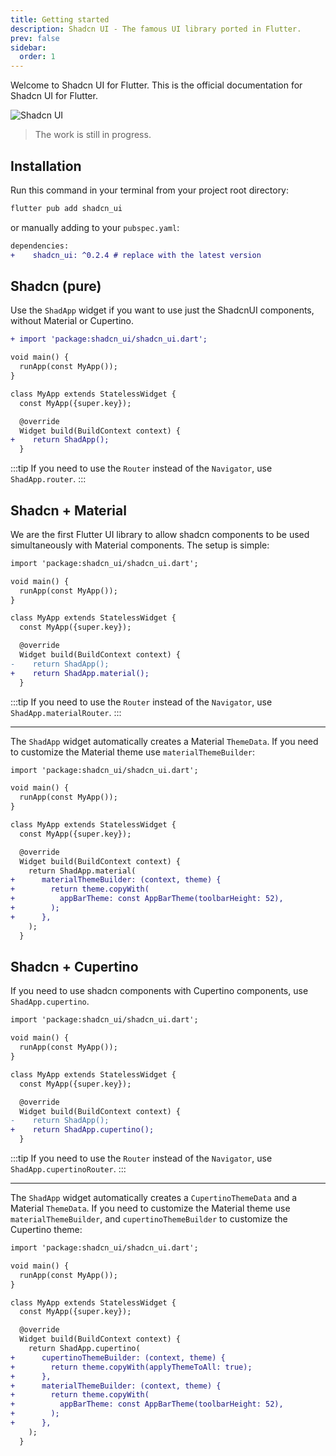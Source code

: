 ```yaml
---
title: Getting started
description: Shadcn UI - The famous UI library ported in Flutter.
prev: false
sidebar:
  order: 1
---
```


Welcome to Shadcn UI for Flutter.
This is the official documentation for Shadcn UI for Flutter.

![Shadcn UI](/shadcn-banner.png)

> The work is still in progress.

## Installation

Run this command in your terminal from your project root directory:

```bash
flutter pub add shadcn_ui
```

or manually adding to your `pubspec.yaml`:

```diff lang="yaml"
dependencies:
+    shadcn_ui: ^0.2.4 # replace with the latest version
```

## Shadcn (pure)

Use the `ShadApp` widget if you want to use just the ShadcnUI components, without Material or Cupertino.

```diff lang="dart"
+ import 'package:shadcn_ui/shadcn_ui.dart';

void main() {
  runApp(const MyApp());
}

class MyApp extends StatelessWidget {
  const MyApp({super.key});

  @override
  Widget build(BuildContext context) {
+    return ShadApp();
  }
```

:::tip
If you need to use the `Router` instead of the `Navigator`, use `ShadApp.router`.
:::

## Shadcn + Material

We are the first Flutter UI library to allow shadcn components to be used simultaneously with Material components.
The setup is simple:

```diff lang="dart"
import 'package:shadcn_ui/shadcn_ui.dart';

void main() {
  runApp(const MyApp());
}

class MyApp extends StatelessWidget {
  const MyApp({super.key});

  @override
  Widget build(BuildContext context) {
-    return ShadApp();
+    return ShadApp.material();
  }
```

:::tip
If you need to use the `Router` instead of the `Navigator`, use `ShadApp.materialRouter`.
:::

---

The `ShadApp` widget automatically creates a Material `ThemeData`.
If you need to customize the Material theme use `materialThemeBuilder`:

```diff lang="dart"
import 'package:shadcn_ui/shadcn_ui.dart';

void main() {
  runApp(const MyApp());
}

class MyApp extends StatelessWidget {
  const MyApp({super.key});

  @override
  Widget build(BuildContext context) {
    return ShadApp.material(
+      materialThemeBuilder: (context, theme) {
+        return theme.copyWith(
+          appBarTheme: const AppBarTheme(toolbarHeight: 52),
+        );
+      },
    );
  }
```

## Shadcn + Cupertino

If you need to use shadcn components with Cupertino components, use `ShadApp.cupertino`.

```diff lang="dart"
import 'package:shadcn_ui/shadcn_ui.dart';

void main() {
  runApp(const MyApp());
}

class MyApp extends StatelessWidget {
  const MyApp({super.key});

  @override
  Widget build(BuildContext context) {
-    return ShadApp();
+    return ShadApp.cupertino();
  }
```

:::tip
If you need to use the `Router` instead of the `Navigator`, use `ShadApp.cupertinoRouter`.
:::

---

The `ShadApp` widget automatically creates a `CupertinoThemeData` and a Material `ThemeData`.
If you need to customize the Material theme use `materialThemeBuilder`, and `cupertinoThemeBuilder` to customize the Cupertino theme:

```diff lang="dart"
import 'package:shadcn_ui/shadcn_ui.dart';

void main() {
  runApp(const MyApp());
}

class MyApp extends StatelessWidget {
  const MyApp({super.key});

  @override
  Widget build(BuildContext context) {
    return ShadApp.cupertino(
+      cupertinoThemeBuilder: (context, theme) {
+        return theme.copyWith(applyThemeToAll: true);
+      },
+      materialThemeBuilder: (context, theme) {
+        return theme.copyWith(
+          appBarTheme: const AppBarTheme(toolbarHeight: 52),
+        );
+      },
    );
  }
```
